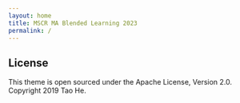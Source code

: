 ```yaml
---
layout: home
title: MSCR MA Blended Learning 2023
permalink: /
---
```


## License

This theme is open sourced under the Apache License, Version 2.0.
Copyright 2019 Tao He.
